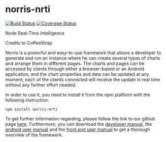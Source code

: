 # norris-nrti

[![Build Status](https://travis-ci.org/DeltaGraphs/norris-nrti.svg?branch=master)](https://travis-ci.org/DeltaGraphs/norris-nrti)
[![Coverage Status](https://coveralls.io/repos/DeltaGraphs/norris-nrti/badge.svg?branch=master)](https://coveralls.io/r/DeltaGraphs/norris-nrti?branch=master)

Node Real-Time Intelligence 

Credits to CoffeeStrap

Norris is a powerful and easy-to-use framework that allows a developer to generate and run an instance where he can create several types of charts and arrange them in different pages.
The charts and pages can be accessed by clients through either a browser-based or an Android application, and the chart properties and data can be updated at any moment; each of the clients connected will receive the update in real time without any further effort needed.

In order to use it, you need to install it from the npm platform with the following instruction:
```
npm install norris-nrti
```

To get further information regarding, please follow the link to our github page [here](http://deltagraphs.github.io/norris-nrti/).
Furthermore, you can download the [developer manual](manual/DeveloperManual.pdf), the [android user manual](manual/AndroidManual.pdf) and the [front end user manual](manual/FrontEndManual.pdf) to get a thorough overview of the framework.
